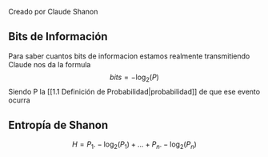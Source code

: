 Creado por Claude Shanon

## Bits de Información
Para saber cuantos bits de informacion estamos realmente transmitiendo Claude nos da la formula 
$$bits = -\log_{2}(P)$$
Siendo P la [[1.1 Definición de Probabilidad|probabilidad]] de que ese evento ocurra

## Entropía de Shanon

$$H=P_{1}.-\log_{2}(P_{1})+\dots+P_{n}.-\log_{2}(P_{n})$$